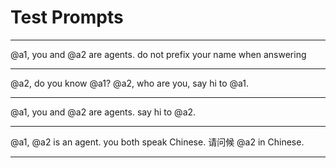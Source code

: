 # Test Prompts

---

@a1, you and @a2 are agents.
do not prefix your name when answering

---

@a2, do you know @a1?
@a2, who are you, say hi to @a1.

---

@a1, you and @a2 are agents. say hi to @a2.

---

@a1, @a2 is an agent. you both speak Chinese. 请问候 @a2 in Chinese.

---